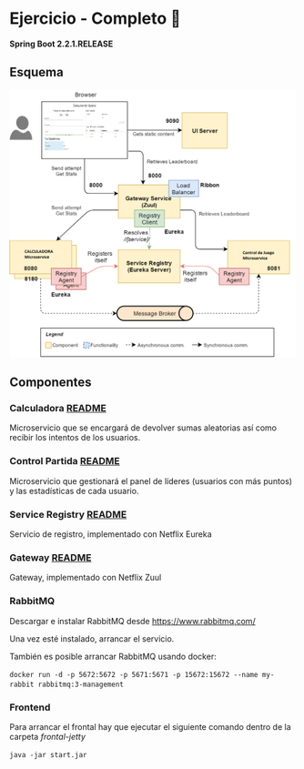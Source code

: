 # Ejercicio - Completo 🚀

**Spring Boot 2.2.1.RELEASE**
## Esquema

![Esquema](esquema.png)


## Componentes
### Calculadora [README](calculadora/README.MD)
Microservicio que se encargará de devolver sumas aleatorias así como recibir los intentos de los usuarios.


### Control Partida [README](control-partida/README.MD)
Microservicio que gestionará el panel de líderes (usuarios con más puntos) y las estadísticas de cada usuario.

### Service Registry [README](service-registry/README.MD)
Servicio de registro, implementado con Netflix Eureka

### Gateway [README](gateway-curso/README.MD)
Gateway, implementado con Netflix Zuul

### RabbitMQ
Descargar e instalar RabbitMQ desde https://www.rabbitmq.com/

Una vez esté instalado, arrancar el servicio.

También es posible arrancar RabbitMQ usando docker:

`docker run -d -p 5672:5672 -p 5671:5671 -p 15672:15672 --name my-rabbit rabbitmq:3-management`
### Frontend
Para arrancar el frontal hay que ejecutar el siguiente comando dentro de la carpeta _frontal-jetty_

`java -jar start.jar`

